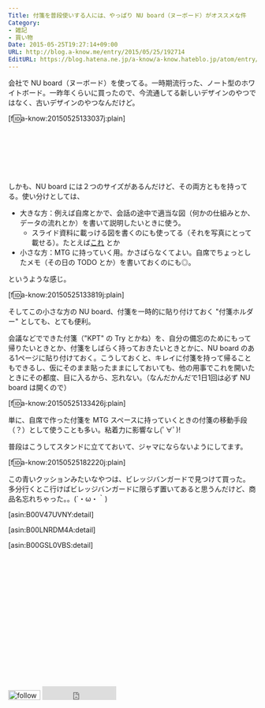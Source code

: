 ```yaml
---
Title: 付箋を普段使いする人には、やっぱり NU board（ヌーボード）がオススメな件
Category:
- 雑記
- 買い物
Date: 2015-05-25T19:27:14+09:00
URL: http://blog.a-know.me/entry/2015/05/25/192714
EditURL: https://blog.hatena.ne.jp/a-know/a-know.hateblo.jp/atom/entry/8454420450095482008
---
```


会社で NU board（ヌーボード）を使ってる。一時期流行った、ノート型のホワイトボード。一昨年くらいに買ったので、今流通してる新しいデザインのやつではなく、古いデザインのやつなんだけど。


[f:id:a-know:20150525133037j:plain]



<!-- more -->

<script async src="//pagead2.googlesyndication.com/pagead/js/adsbygoogle.js"></script>
<!-- article-top -->
<ins class="adsbygoogle"
     style="display:inline-block;width:728px;height:90px"
     data-ad-client="ca-pub-3463034538369189"
     data-ad-slot="8367620130"></ins>
<script>
(adsbygoogle = window.adsbygoogle || []).push({});
</script>


しかも、NU board には２つのサイズがあるんだけど、その両方ともを持ってる。使い分けとしては、


* 大きな方：例えば自席とかで、会話の途中で適当な図（何かの仕組みとか、データの流れとか）を書いて説明したいときに使う。
    * スライド資料に載っける図を書くのにも使ってる（それを写真にとって載せる）。たとえば[これ](http://www.slideshare.net/aknow3373/aws-46898877) とか
* 小さな方：MTG に持っていく用。かさばらなくてよい。自席でちょっとしたメモ（その日の TODO とか）を書いておくのにも◎。


というような感じ。


[f:id:a-know:20150525133819j:plain]


そしてこの小さな方の NU board、付箋を一時的に貼り付けておく "付箋ホルダー" としても、とても便利。


会議などでできた付箋（"KPT" の Try とかね）を、自分の備忘のためにもって帰りたいときとか、付箋をしばらく持っておきたいときとかに、NU board のある1ページに貼り付けておく。こうしておくと、キレイに付箋を持って帰ることもできるし、仮にそのまま貼ったままにしておいても、他の用事でこれを開いたときにその都度、目に入るから、忘れない。（なんだかんだで1日1回は必ず NU board は開くので）


[f:id:a-know:20150525133426j:plain]


単に、自席で作った付箋を MTG スペースに持っていくときの付箋の移動手段（？）として使うことも多い。粘着力に影響なし(ﾟ∀ﾟ)!


普段はこうしてスタンドに立てておいて、ジャマにならないようにしてます。


[f:id:a-know:20150525182220j:plain]


この青いクッションみたいなやつは、ビレッジバンガードで見つけて買った。
多分行くとこ行けばビレッジバンガードに限らず置いてあると思うんだけど、商品名忘れちゃった。。(´・ω・｀)


[asin:B00V47UVNY:detail]


[asin:B00LNRDM4A:detail]


[asin:B00GSL0VBS:detail]


<script async src="//pagead2.googlesyndication.com/pagead/js/adsbygoogle.js"></script>
<!-- article-bottom2 -->
<ins class="adsbygoogle"
     style="display:inline-block;width:300px;height:250px"
     data-ad-client="ca-pub-3463034538369189"
     data-ad-slot="5274552934"></ins>
<script>
(adsbygoogle = window.adsbygoogle || []).push({});
</script>

<div>
<a href='http://cloud.feedly.com/#subscription%2Ffeed%2Fhttp%3A%2F%2Fblog.a-know.me%2Ffeed'  target='blank'><img id='feedlyFollow' src='http://s3.feedly.com/img/follows/feedly-follow-rectangle-volume-small_2x.png' alt='follow us in feedly' width='65' height='20'></a>

<iframe src="http://blog.hatena.ne.jp/a-know/a-know.hateblo.jp/subscribe/iframe" allowtransparency="true" frameborder="0" scrolling="no" width="150" height="28"></iframe>
</div>
